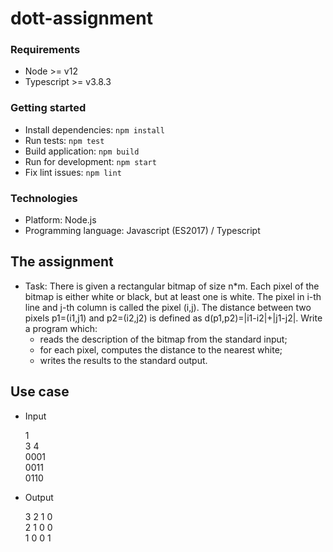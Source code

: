 # dott-assignment

### Requirements

-   Node >= v12
-   Typescript >= v3.8.3

### Getting started

-   Install dependencies: `npm install`
-   Run tests: `npm test`
-   Build application: `npm build`
-   Run for development: `npm start`
-   Fix lint issues: `npm lint`

### Technologies

-   Platform: Node.js
-   Programming language: Javascript (ES2017) / Typescript

## The assignment

-   Task: There is given a rectangular bitmap of size n*m. Each pixel of the bitmap is either white or
    black, but at least one is white. The pixel in i-th line and j-th column is called the pixel (i,j). The
    distance between two pixels p1=(i1,j1) and p2=(i2,j2) is defined as d(p1,p2)=|i1-i2|+|j1-j2|.
    Write a program which:
    - reads the description of the bitmap from the standard input;
    - for each pixel, computes the distance to the nearest white;
    - writes the results to the standard output.

## Use case

-   Input

    1  
    3 4  
    0001  
    0011  
    0110  

-   Output

    3 2 1 0  
    2 1 0 0  
    1 0 0 1  